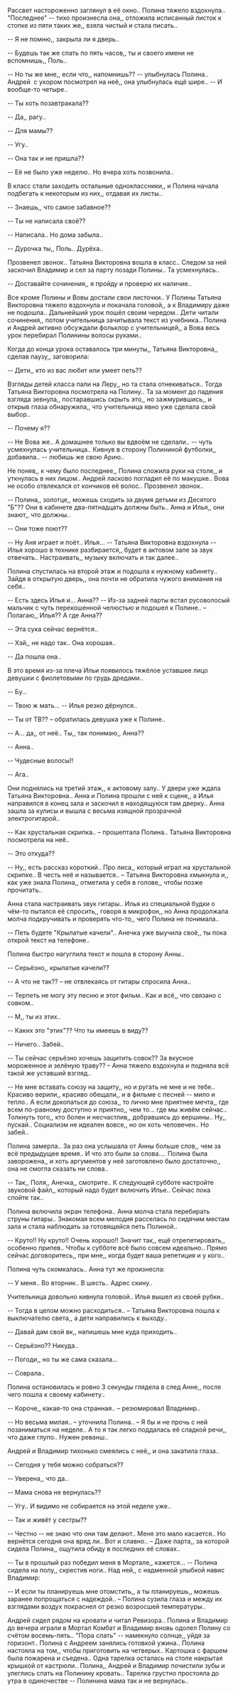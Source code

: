 Рассвет настороженно заглянул в её окно.. Полина тяжело вздохнула.. "Последнее" -- тихо произнесла она,, отложила исписанный листок к стопке из пяти таких же,, взяла чистый и стала писать..

-- Я не помню,, закрыла ли я дверь..

-- Будешь так же спать по пять часов,, ты и своего имени не вспомнишь,, Поль..

-- Но ты же мне,, если что,, напомнишь?? -- улыбнулась Полина.. Андрей  с укором посмотрел на неё,, она улыбнулась ещё шире.. -- И вообще-то четыре..

-- Ты хоть позавтракала??

-- Да,, рагу..

-- Для мамы??

-- Угу..

-- Она так и не пришла??

-- Её не было уже неделю.. Но вчера хоть позвонила..

В класс стали заходить остальные одноклассники,, и Полина начала подбегать к некоторым из них,, отдавая их листы..

-- Знаешь,, что самое забавное??

-- Ты не написала своё??

-- Написала.. Но дома забыла..

-- Дурочка ты,, Поль.. Дурёха..

Прозвенел звонок.. Татьяна Викторовна вошла в класс.. Следом за ней заскочил Владимир и сел за парту позади Полины.. Та усмехнулась..

-- Доставайте сочинения,, я пройду и проверю их наличие..

Все кроме Полины и Вовы достали свои листочки.. У Полины Татьяна Викторовна тяжело вздохнула и покачала головой,, а к Владимиру даже не подошла.. Дальнейший урок пошёл своим чередом.. Дети читали сочинения,, потом учительница зачитывала текст из учебника.. Полина и Андрей активно обсуждали фольклор с учительницей,, а Вова весь урок перебирал Полинины волосы руками..

Когда до конца урока оставалось три минуты,, Татьяна Викторовна,, сделав паузу,, заговорила:

-- Дети,, кто из вас любит или умеет петь??

Взгляды детей класса пали на Леру,, но та стала отнекиваться.. Тогда Татьяна Викторовна посмотрела на Полину.. Та за момент до падения взгляда зевнула,, постаравшись скрыть это,, но зажмурившись,, и открыв глаза обнаружила,, что учительница явно уже сделала свой выбор..

-- Почему я??

-- Не Вова же.. А домашнее только вы вдвоём не сделали.. -- чуть усмехнулась учительница.. Кивнув в сторону Полининой футболки,, добавила.. -- любишь же свою Арию..

Не поняв,, к чему было последнее,, Полина сложила руки на столе,, и уткнулась в них лицом.. Андрей ласково погладил её по макушке.. Вова не особо отвлекался от кончиков её волос.. Прозвенел звонок..

-- Полина,, золотце,, можешь сходить за двумя детьми из Десятого "Б"?? Они в кабинете два-пятнадцать должны быть.. Анна и Илья,, они знают,, что должны..

-- Они тоже поют??

-- Ну Аня играет и поёт.. Илья... -- Татьяна Викторовна вздохнула -- Илья хорошо в технике разбирается,, будет в актовом зале за звук отвечать.. Настраивать,, музыку включать и так далее..

Полина спустилась на второй этаж и подошла к нужному кабинету.. Зайдя в открытую дверь,, она почти не обратила чужого внимания на себя..       

-- Есть здесь Илья и… Анна?? -- Из-за задней парты встал русоволосый мальчик с чуть перекошенной челюстью и подошел к Полине.. – Полагаю,, Илья?? А где Анна??

-- Эта сука сейчас вернётся..

-- Хэй,, не надо так.. Она хорошая..

-- Да пошла она..

В это время из-за плеча Ильи появилось тяжёлое уставшее лицо девушки с фиолетовыми по грудь дредами..

-- Бу…

-- Твою ж мать… -- Илья резко дёрнулся..

-- Ты от ТВ?? – обратилась девушка уже к Полине..

-- А… да,, от неё.. Ты,, так понимаю,, Анна??

-- Анна..

-- Чудесные волосы!!

-- Ага..

Они поднялись на третий этаж,, к актовому залу.. У двери уже ждала Татьяна Викторовна.. Анна и Полина прошли с ней к сцене,, а Илья направился в конец зала и заскочил в находящуюся там дверку.. Анна зашла за кулисы и вышла с весьма изящной прозрачной электрогитарой..

-- Как хрустальная скрипка.. – прошептала Полина.. Татьяна Викторовна посмотрела на неё..

-- Это откуда??

-- Ну,, есть рассказ короткий.. Про лиса,, который играл на хрустальной скрипке.. В честь неё и называется.. – Татьяна Викторовна хмыкнула и,, как уже знала Полина,, отметила у себя в голове,, чтобы позже прочитать..

Анна стала настраивать звук гитары.. Илья из специальной будки о чём-то пытался её спросить,, говоря в микрофон,, но Анна продолжала молча подкручивать и проверять что-то,, чего Полина не понимала..

-- Петь будете "Крылатые качели".. Анечка уже выучила своё,, ты пока открой текст на телефоне..

Полина быстро нагуглила текст и пошла в сторону Анны..

-- Серьёзно,, крылатые качели??

-- А что не так?? – не отвлекаясь от гитары спросила Анна..

-- Терпеть не могу эту песню и этот фильм.. Как и всё,, что связано с совком..

-- М,, ты из этих..

-- Каких это "этих"?? Что ты имеешь в виду??

-- Ничего.. Забей..

-- Ты сейчас серьёзно хочешь защитить совок?? За вкусное мороженное и зелёную траву?? – Анна тяжело вздохнула и подняла всё такой же уставший взгляд..

-- Не мне вставать союзу на защиту,, но и ругать не мне и не тебе.. Красиво верили,, красиво обещали,, и в фильме с песней -- мило и тепло.. А если докопаться до союза,, то лично мне приятнее мечта,, где всем по-равному доступно и приятно,, чем то... где мы живём сейчас.. Толкнуть того,, кто болен и несчастлив,, добравшись до вершины.. Ну,, пускай.. Социализм не идеален вовсе,, но он хоть человечен.. Но забей..

Полина замерла.. За раз она услышала от Анны больше слов,, чем за всё предыдущее время.. И что это были за слова.... Полина была заворожена,, и хоть аргументов у неё заготовлено было достаточно,, она не смогла сказать ни слова..

-- Так,, Поля,, Анечка,, смотрите.. К следующей субботе настройте звуковой файл,, который надо будет включить Илье.. Сейчас пока спойте так..

Полина включила экран телефона.. Анна молча стала перебирать струны гитары.. Знакомая всем мелодия расселась по сидячим местам зала и стала наблюдать за готовящейся петь Полиной..

-- Круто!! Ну круто!! Очень хорошо!! Значит так,, ещё отрепетировать,, особенно припев.. Чтобы к субботе всё было совсем идеально.. Прямо сейчас договоритесь,, при мне,, когда будет ваша репетиция и у кого..

Полина чуть скомкалась.. Анна тут же произнесла:

-- У меня.. Во вторник.. В шесть.. Адрес скину..

Учительница довольно кивнула головой.. Илья вышел из своей рубки..

-- Тогда в целом можно расходиться.. – Татьяна Викторовна пошла к выключателю света,, а дети направились к выходу..

-- Давай дам свой вк,, напишешь мне куда приходить..

-- Серьёзно?? Никуда..

-- Погоди,, но ты же сама сказала…

-- Соврала..

Полина остановилась и ровно 3 секунды глядела в след Анне,, после чего пошла к своему кабинету..

-- Короче,, какая-то она странная.. – резюмировал Владимир..

-- Но весьма милая.. – уточнила Полина.. – Я бы и не прочь с ней позаниматься на неделе.. А то я так легко поддалась её сладкой речи,, что даже глупо.. Нужен реванш..

Андрей и Владимир тихонько смеялись с неё,, и она закатила глаза..

-- Сегодня у тебя можно собраться??

-- Уверена,, что да..

-- Мама снова не вернулась??

-- Угу.. И видимо не собирается на этой неделе уже..

-- Так и живёт у сестры??

-- Честно -- не знаю что они там делают.. Меня это мало касается.. Но вернётся сегодня она вряд ли.. Вот и славно.. – Даже парта,, за которой сидела Полина,, ощутила обиду в последних её словах..

-- Ты в прошлый раз победил меня в Мортале,, кажется… -- Полина сидела на полу,, скрестив ноги.. Над ней,, с надменной улыбкой навис Владимир:

-- И если ты планируешь мне отомстить,, а ты планируешь,, можешь заранее попрощаться с надеждой.. – Полина сузила глаза и между их взглядами воздух покраснел от резко возросшей температуры..

Андрей сидел рядом на кровати и читал Ревизора.. Полина и Владимир до вечера играли в Мортал Комбат и Владимир вновь одолел Полину со счётом восемь-пять.. "Пора спать" -- намекнуло солнце,, уйдя за горизонт.. Полина с Андреем занялись готовкой ужина.. Полина настояла на том,, чтобы приготовить на четверых.. Картошка с фаршем была пожарена и съедена.. Одна тарелка осталась на столе накрытая крышкой от кастрюли.. Полина,, Андрей и Владимир почистили зубы и улеглись спать на Полинину кровать.. Тарелка грустно простояла до утра в одиночестве -- Полинина мама так и не вернулась..